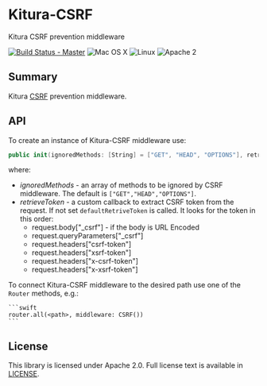 # Kitura-CSRF
Kitura CSRF prevention middleware

[![Build Status - Master](https://travis-ci.org/IBM-Swift/Kitura.svg?branch=master)](https://travis-ci.org/IBM-Swift/Kitura-CSRF)
![Mac OS X](https://img.shields.io/badge/os-Mac%20OS%20X-green.svg?style=flat)
![Linux](https://img.shields.io/badge/os-linux-green.svg?style=flat)
![Apache 2](https://img.shields.io/badge/license-Apache2-blue.svg?style=flat)

## Summary
Kitura [CSRF](https://en.wikipedia.org/wiki/Cross-site_request_forgery) prevention middleware.

## API

To create an instance of Kitura-CSRF middleware use:

```swift
public init(ignoredMethods: [String] = ["GET", "HEAD", "OPTIONS"], retrieveToken: RetrieveTokenFunction?=nil)
```
where:
- *ignoredMethods* - an array of methods to be ignored by CSRF middleware. The default is `["GET","HEAD","OPTIONS"]`.
- *retrieveToken* - a custom callback to extract CSRF token from the request. If not set `defaultRetriveToken` is called. It looks for the token in this order:    
    - request.body["_csrf"] - if the body is URL Encoded
    - request.queryParameters["_csrf"]
    - request.headers["csrf-token"]
    - request.headers["xsrf-token"]
    - request.headers["x-csrf-token"]
    - request.headers["x-xsrf-token"]

To connect Kitura-CSRF middleware to the desired path use one of the `Router` methods, e.g.:

    ```swift
    router.all(<path>, middleware: CSRF())
    ```
## License
This library is licensed under Apache 2.0. Full license text is available in [LICENSE](LICENSE.txt).

